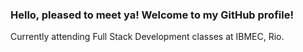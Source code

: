 ### Hello, pleased to meet ya! Welcome to my GitHub profile!

Currently attending Full Stack Development classes at IBMEC, Rio.
